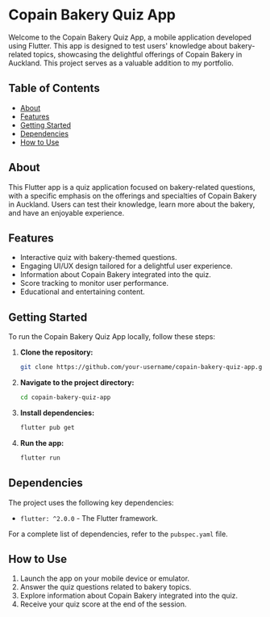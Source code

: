 # Copain Bakery Quiz App

Welcome to the Copain Bakery Quiz App, a mobile application developed using Flutter. This app is designed to test users' knowledge about bakery-related topics, showcasing the delightful offerings of Copain Bakery in Auckland. This project serves as a valuable addition to my portfolio.

## Table of Contents

- [About](#about)
- [Features](#features)
- [Getting Started](#getting-started)
- [Dependencies](#dependencies)
- [How to Use](#how-to-use)

## About

This Flutter app is a quiz application focused on bakery-related questions, with a specific emphasis on the offerings and specialties of Copain Bakery in Auckland. Users can test their knowledge, learn more about the bakery, and have an enjoyable experience.

## Features

- Interactive quiz with bakery-themed questions.
- Engaging UI/UX design tailored for a delightful user experience.
- Information about Copain Bakery integrated into the quiz.
- Score tracking to monitor user performance.
- Educational and entertaining content.

## Getting Started

To run the Copain Bakery Quiz App locally, follow these steps:

1. **Clone the repository:**

   ```bash
   git clone https://github.com/your-username/copain-bakery-quiz-app.git
   ```

2. **Navigate to the project directory:**

   ```bash
   cd copain-bakery-quiz-app
   ```

3. **Install dependencies:**

   ```bash
   flutter pub get
   ```

4. **Run the app:**
   ```bash
   flutter run
   ```

## Dependencies

The project uses the following key dependencies:

- `flutter: ^2.0.0` - The Flutter framework.

For a complete list of dependencies, refer to the `pubspec.yaml` file.

## How to Use

1. Launch the app on your mobile device or emulator.
2. Answer the quiz questions related to bakery topics.
3. Explore information about Copain Bakery integrated into the quiz.
4. Receive your quiz score at the end of the session.
